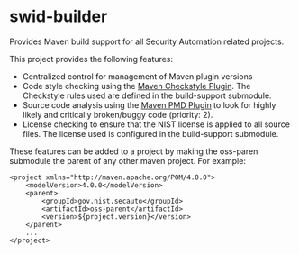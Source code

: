 # swid-builder
Provides Maven build support for all Security Automation related projects.

This project provides the following features:
- Centralized control for management of Maven plugin versions
- Code style checking using the [Maven Checkstyle Plugin](https://maven.apache.org/plugins/maven-checkstyle-plugin/). The Checkstyle rules used are defined in the build-support submodule.
- Source code analysis using the [Maven PMD Plugin](https://maven.apache.org/plugins/maven-pmd-plugin/) to look for highly likely and critically broken/buggy code (priority: 2).
- License checking to ensure that the NIST license is applied to all source files. The license used is configured in the build-support submodule.

These features can be added to a project by making the oss-paren submodule the parent of any other maven project. For example:

    <project xmlns="http://maven.apache.org/POM/4.0.0">
        <modelVersion>4.0.0</modelVersion>
        <parent>
            <groupId>gov.nist.secauto</groupId>
            <artifactId>oss-parent</artifactId>
            <version>${project.version}</version>
        </parent>
        ...
    </project>
